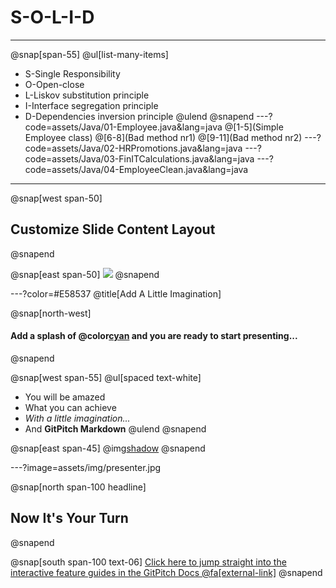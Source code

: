
# S-O-L-I-D
---
@snap[span-55]
@ul[list-many-items]
- S-Single Responsibility
- O-Open-close
- L-Liskov substitution principle
- I-Interface segregation principle
- D-Dependencies inversion principle
@ulend
@snapend
---?code=assets/Java/01-Employee.java&lang=java
@[1-5](Simple Employee class)
@[6-8](Bad method nr1)
@[9-11](Bad method nr2)
---?code=assets/Java/02-HRPromotions.java&lang=java
---?code=assets/Java/03-FinITCalculations.java&lang=java
---?code=assets/Java/04-EmployeeClean.java&lang=java
---

@snap[west span-50]
## Customize Slide Content Layout
@snapend

@snap[east span-50]
![](assets/img/presentation.png)
@snapend

---?color=#E58537
@title[Add A Little Imagination]

@snap[north-west]
#### Add a splash of @color[cyan](**color**) and you are ready to start presenting...
@snapend

@snap[west span-55]
@ul[spaced text-white]
- You will be amazed
- What you can achieve
- *With a little imagination...*
- And **GitPitch Markdown**
@ulend
@snapend

@snap[east span-45]
@img[shadow](assets/img/conference.png)
@snapend

---?image=assets/img/presenter.jpg

@snap[north span-100 headline]
## Now It's Your Turn
@snapend

@snap[south span-100 text-06]
[Click here to jump straight into the interactive feature guides in the GitPitch Docs @fa[external-link]](https://gitpitch.com/docs/getting-started/tutorial/)
@snapend
